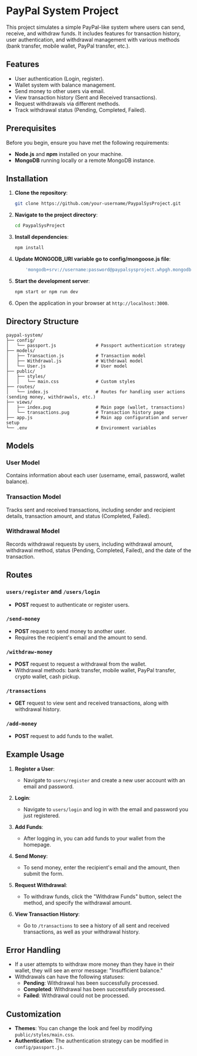 # PayPal System Project

This project simulates a simple PayPal-like system where users can send, receive, and withdraw funds. It includes features for transaction history, user authentication, and withdrawal management with various methods (bank transfer, mobile wallet, PayPal transfer, etc.).

## Features
- User authentication (Login, register).
- Wallet system with balance management.
- Send money to other users via email.
- View transaction history (Sent and Received transactions).
- Request withdrawals via different methods.
- Track withdrawal status (Pending, Completed, Failed).

## Prerequisites
Before you begin, ensure you have met the following requirements:
- **Node.js** and **npm** installed on your machine.
- **MongoDB** running locally or a remote MongoDB instance.

## Installation

1. **Clone the repository**:
    ```bash
    git clone https://github.com/your-username/PaypalSysProject.git
    ```

2. **Navigate to the project directory**:
    ```bash
    cd PaypalSysProject
    ```

3. **Install dependencies**:
    ```bash
    npm install
    ```

4. **Update MONGODB_URI variable go to config/mongoose.js file**:
    ```bash
        'mongodb+srv://username:password@paypalsysproject.whpgh.mongodb.net/?retryWrites=true&w=majority&appName=PaypalSysProject'
    ```

5. **Start the development server**:
    ```bash
    npm start or npm run dev
    ```

6. Open the application in your browser at `http://localhost:3000`.

## Directory Structure

```
paypal-system/
├── config/
│   └── passport.js               # Passport authentication strategy
├── models/
│   ├── Transaction.js            # Transaction model
│   ├── Withdrawal.js             # Withdrawal model
│   └── User.js                   # User model
├── public/
│   ├── styles/
│   │   └── main.css              # Custom styles
├── routes/
│   └── index.js                  # Routes for handling user actions (sending money, withdrawals, etc.)
├── views/
│   ├── index.pug                 # Main page (wallet, transactions)
│   └── transactions.pug          # Transaction history page
├── app.js                        # Main app configuration and server setup
└── .env                          # Environment variables
```

## Models

### User Model
Contains information about each user (username, email, password, wallet balance).

### Transaction Model
Tracks sent and received transactions, including sender and recipient details, transaction amount, and status (Completed, Failed).

### Withdrawal Model
Records withdrawal requests by users, including withdrawal amount, withdrawal method, status (Pending, Completed, Failed), and the date of the transaction.

## Routes

### `users/register` and `/users/login`
- **POST** request to authenticate or register users.

### `/send-money`
- **POST** request to send money to another user.
- Requires the recipient's email and the amount to send.

### `/withdraw-money`
- **POST** request to request a withdrawal from the wallet.
- Withdrawal methods: bank transfer, mobile wallet, PayPal transfer, crypto wallet, cash pickup.

### `/transactions`
- **GET** request to view sent and received transactions, along with withdrawal history.

### `/add-money`
- **POST** request to add funds to the wallet.

## Example Usage

1. **Register a User**:
   - Navigate to `users/register` and create a new user account with an email and password.

2. **Login**:
   - Navigate to `users/login` and log in with the email and password you just registered.

3. **Add Funds**:
   - After logging in, you can add funds to your wallet from the homepage.

4. **Send Money**:
   - To send money, enter the recipient's email and the amount, then submit the form.

5. **Request Withdrawal**:
   - To withdraw funds, click the "Withdraw Funds" button, select the method, and specify the withdrawal amount.

6. **View Transaction History**:
   - Go to `/transactions` to see a history of all sent and received transactions, as well as your withdrawal history.

## Error Handling
- If a user attempts to withdraw more money than they have in their wallet, they will see an error message: "Insufficient balance."
- Withdrawals can have the following statuses:
  - **Pending**: Withdrawal has been successfully processed.
  - **Completed**: Withdrawal has been successfully processed.
  - **Failed**: Withdrawal could not be processed.

## Customization

- **Themes**: You can change the look and feel by modifying `public/styles/main.css`.
- **Authentication**: The authentication strategy can be modified in `config/passport.js`.
